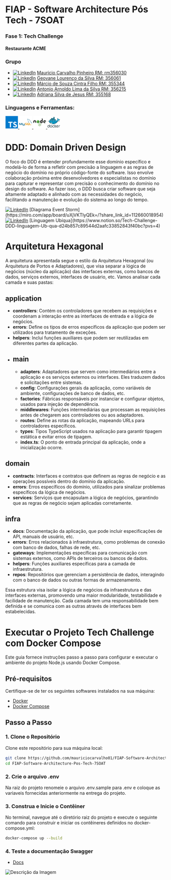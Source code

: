 # FIAP - Software Architecture Pós Tech - 7SOAT
### Fase 1: Tech Challenge

#### Restaurante ACME

### Grupo
- <a href="https://linkedin.com/in/mauricio-carvalho-programmer" target="_blank"><img src="https://raw.githubusercontent.com/rahuldkjain/github-profile-readme-generator/master/src/images/icons/Social/linked-in-alt.svg" alt="LinkedIn" width="20" height="20"/></a> [Mauricio Carvalho Pinheiro RM: rm356030](https://www.linkedin.com/in/mauricio-carvalho-developer)
- <a href="https://linkedin.com/in/geovanelourenco" target="_blank"><img src="https://raw.githubusercontent.com/rahuldkjain/github-profile-readme-generator/master/src/images/icons/Social/linked-in-alt.svg" alt="LinkedIn" width="20" height="20"/></a> [Geovane Lourenço da Silva RM: 356061](https://www.linkedin.com/in/geovanelourenco)
- <a href="https://linkedin.com/in/marciocintrafilho" target="_blank"><img src="https://raw.githubusercontent.com/rahuldkjain/github-profile-readme-generator/master/src/images/icons/Social/linked-in-alt.svg" alt="LinkedIn" width="20" height="20"/></a> [Márcio de Souza Cintra Filho RM: 355344](https://linkedin.com/in/marciocintrafilho)
- <a href="https://www.linkedin.com/in/arnoldosilva/" target="_blank"><img src="https://raw.githubusercontent.com/rahuldkjain/github-profile-readme-generator/master/src/images/icons/Social/linked-in-alt.svg" alt="LinkedIn" width="20" height="20"/></a> [Antonio Arnoldo Lima da Silva RM: 356215](https://www.linkedin.com/in/arnoldosilva/)
- <a href="https://linkedin.com/" target="_blank"><img src="https://raw.githubusercontent.com/rahuldkjain/github-profile-readme-generator/master/src/images/icons/Social/linked-in-alt.svg" alt="LinkedIn" width="20" height="20"/></a> [Adriana Silva de Jesus RM: 355168](https://linkedin.com/)


<h3 align="left">Linguagens e Ferramentas:</h3>
<a href="https://www.typescriptlang.org/" target="_blank" rel="noreferrer"> <img src="https://raw.githubusercontent.com/devicons/devicon/master/icons/typescript/typescript-original.svg" alt="typescript" width="40" height="40"/> </a><a href="https://www.mysql.com/" target="_blank" rel="noreferrer"> <img src="https://raw.githubusercontent.com/devicons/devicon/master/icons/mysql/mysql-original-wordmark.svg" alt="mysql" width="40" height="40"/> </a><a href="https://nodejs.org" target="_blank" rel="noreferrer"> <img src="https://raw.githubusercontent.com/devicons/devicon/master/icons/nodejs/nodejs-original-wordmark.svg" alt="nodejs" width="40" height="40"/> </a><a href="https://www.docker.com/" target="_blank" rel="noreferrer"> <img src="https://raw.githubusercontent.com/devicons/devicon/master/icons/docker/docker-original-wordmark.svg" alt="docker" width="40" height="40"/> </a>

<h1>DDD: Domain Driven Design</h1>
<p>O foco do DDD é entender profundamente esse domínio específico e modelá-lo de forma a refletir com precisão a linguagem e as regras de negócio do domínio no próprio código-fonte do software. Isso envolve colaboração próxima entre desenvolvedores e especialistas no domínio para capturar e representar com precisão o conhecimento do domínio no design do software. Ao fazer isso, o DDD busca criar software que seja altamente adaptado e alinhado com as necessidades do negócio, facilitando a manutenção e evolução do sistema ao longo do tempo.</p>
<a href="https://miro.com/app/board/uXjVKTlyQEk=/?share_link_id=112660018954" target="_blank"><img src="https://images.ctfassets.net/w6r2i5d8q73s/49Gy23NRmO7BRuWS9ewuIk/c786ff574fe59f91b0a054ec531769b3/miro.png" alt="LinkedIn" width="20" height="20"/></a> [Diagrama Event Storm](https://miro.com/app/board/uXjVKTlyQEk=/?share_link_id=112660018954)
<br>
<a href="https://www.notion.so/Tech-Challenge-DDD-linguagem-Ub-qua-d24b857c89544d2aafc33852843f40bc?pvs=4" target="_blank"><img src="https://upload.wikimedia.org/wikipedia/commons/4/45/Notion_app_logo.png" alt="LinkedIn" width="20" height="20"/></a> [Linguagem Ubíqua](https://www.notion.so/Tech-Challenge-DDD-linguagem-Ub-qua-d24b857c89544d2aafc33852843f40bc?pvs=4)


<h1>Arquitetura Hexagonal</h1>
<p>A arquitetura apresentada segue o estilo da Arquitetura Hexagonal (ou Arquitetura de Portos e Adaptadores), que visa separar a lógica de negócios (núcleo da aplicação) das interfaces externas, como bancos de dados, serviços externos, interfaces de usuário, etc. Vamos analisar cada camada e suas pastas:</p>

<div class="layer">
    <h2>application</h2>
    <ul>
        <li><strong>controllers</strong>: Contém os controladores que recebem as requisições e coordenam a interação entre as interfaces de entrada e a lógica de negócios.</li>
        <li><strong>errors</strong>: Define os tipos de erros específicos da aplicação que podem ser utilizados para tratamento de exceções.</li>
        <li><strong>helpers</strong>: Inclui funções auxiliares que podem ser reutilizadas em diferentes partes da aplicação.</li>
        <li>
            <h2>main</h2>
            <ul>
                <li><strong>adapters</strong>: Adaptadores que servem como intermediários entre a aplicação e os serviços externos ou interfaces. Eles traduzem dados e solicitações entre sistemas.</li>
                <li><strong>config</strong>: Configurações gerais da aplicação, como variáveis de ambiente, configurações de banco de dados, etc.</li>
                <li><strong>factories</strong>: Fábricas responsáveis por instanciar e configurar objetos, usados para injeção de dependência.</li>
                <li><strong>middlewares</strong>: Funções intermediárias que processam as requisições antes de chegarem aos controladores ou aos adaptadores.</li>
                <li><strong>routes</strong>: Define as rotas da aplicação, mapeando URLs para controladores específicos.</li>
                <li><strong>types</strong>: Tipos TypeScript usados na aplicação para garantir tipagem estática e evitar erros de tipagem.</li>
                <li><strong>index.ts</strong>: O ponto de entrada principal da aplicação, onde a inicialização ocorre.</li>
            </ul>
        </li>
    </ul>
</div>
<div class="layer">
    <h2>domain</h2>
    <ul>
        <li><strong>contracts</strong>: Interfaces e contratos que definem as regras de negócio e as operações possíveis dentro do domínio da aplicação.</li>
        <li><strong>errors</strong>: Erros específicos do domínio, utilizados para sinalizar problemas específicos da lógica de negócios.</li>
        <li><strong>services</strong>: Serviços que encapsulam a lógica de negócios, garantindo que as regras de negócio sejam aplicadas corretamente.</li>
    </ul>
</div>
<div class="layer">
    <h2>infra</h2>
    <ul>
        <li><strong>docs</strong>: Documentação da aplicação, que pode incluir especificações de API, manuais de usuário, etc.</li>
        <li><strong>errors</strong>: Erros relacionados à infraestrutura, como problemas de conexão com banco de dados, falhas de rede, etc.</li>
        <li><strong>gateways</strong>: Implementações específicas para comunicação com sistemas externos, como APIs de terceiros ou bancos de dados.</li>
        <li><strong>helpers</strong>: Funções auxiliares específicas para a camada de infraestrutura.</li>
        <li><strong>repos</strong>: Repositórios que gerenciam a persistência de dados, interagindo com o banco de dados ou outras formas de armazenamento.</li>
    </ul>
</div>
<p>Essa estrutura visa isolar a lógica de negócios da infraestrutura e das interfaces externas, promovendo uma maior modularidade, testabilidade e facilidade de manutenção. Cada camada tem uma responsabilidade bem definida e se comunica com as outras através de interfaces bem estabelecidas.</p>



# Executar o Projeto Tech Challenge com Docker Compose

Este guia fornece instruções passo a passo para configurar e executar o ambiente do projeto Node.js usando Docker Compose.

## Pré-requisitos

Certifique-se de ter os seguintes softwares instalados na sua máquina:

- [Docker](https://www.docker.com/get-started)
- [Docker Compose](https://docs.docker.com/compose/install/)

## Passo a Passo

### 1. Clone o Repositório

Clone este repositório para sua máquina local:

```sh
git clone https://github.com/mauriciocarvalho01/FIAP-Software-Architecture-Pos-Tech-7SOAT.git
cd FIAP-Software-Architecture-Pos-Tech-7SOAT
```

### 2. Crie o arquivo .env
Na raiz do projeto renomeie o arquivo .env.sample para .env e coloque as variaveis fornecidas anteriormente na entrega do projeto.

### 3. Construa e Inicie o Contêiner
No terminal, navegue até o diretório raiz do projeto e execute o seguinte comando para construir e iniciar os contêineres definidos no docker-compose.yml:

```sh
docker-compose up --build
```

### 4. Teste a documentação Swagger
- [Docs](http://localhost:4080/api-docs/)


![Descrição da Imagem](https://drive.google.com/uc?export=view&id=1ndXbTehhLFtNG-eTFs4eeaLmGWdibbbJ)




